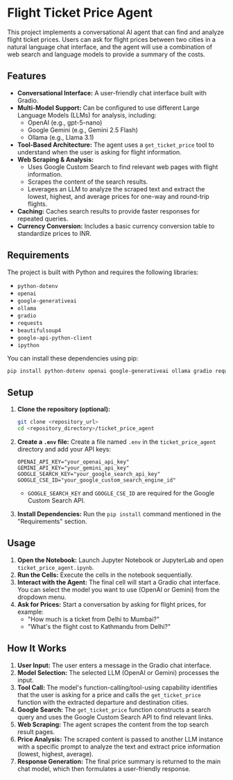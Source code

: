 # Flight Ticket Price Agent

This project implements a conversational AI agent that can find and analyze flight ticket prices. Users can ask for flight prices between two cities in a natural language chat interface, and the agent will use a combination of web search and language models to provide a summary of the costs.

## Features

- **Conversational Interface:** A user-friendly chat interface built with Gradio.
- **Multi-Model Support:** Can be configured to use different Large Language Models (LLMs) for analysis, including:
  - OpenAI (e.g., gpt-5-nano)
  - Google Gemini (e.g., Gemini 2.5 Flash)
  - Ollama (e.g., Llama 3.1)
- **Tool-Based Architecture:** The agent uses a `get_ticket_price` tool to understand when the user is asking for flight information.
- **Web Scraping & Analysis:**
  - Uses Google Custom Search to find relevant web pages with flight information.
  - Scrapes the content of the search results.
  - Leverages an LLM to analyze the scraped text and extract the lowest, highest, and average prices for one-way and round-trip flights.
- **Caching:** Caches search results to provide faster responses for repeated queries.
- **Currency Conversion:** Includes a basic currency conversion table to standardize prices to INR.

## Requirements

The project is built with Python and requires the following libraries:

- `python-dotenv`
- `openai`
- `google-generativeai`
- `ollama`
- `gradio`
- `requests`
- `beautifulsoup4`
- `google-api-python-client`
- `ipython`

You can install these dependencies using pip:
```bash
pip install python-dotenv openai google-generativeai ollama gradio requests beautifulsoup4 google-api-python-client ipython
```

## Setup

1.  **Clone the repository (optional):**
    ```bash
    git clone <repository_url>
    cd <repository_directory>/ticket_price_agent
    ```

2.  **Create a `.env` file:**
    Create a file named `.env` in the `ticket_price_agent` directory and add your API keys:
    ```env
    OPENAI_API_KEY="your_openai_api_key"
    GEMINI_API_KEY="your_gemini_api_key"
    GOOGLE_SEARCH_KEY="your_google_search_api_key"
    GOOGLE_CSE_ID="your_google_custom_search_engine_id"
    ```
    *   `GOOGLE_SEARCH_KEY` and `GOOGLE_CSE_ID` are required for the Google Custom Search API.

3.  **Install Dependencies:**
    Run the `pip install` command mentioned in the "Requirements" section.

## Usage

1.  **Open the Notebook:** Launch Jupyter Notebook or JupyterLab and open `ticket_price_agent.ipynb`.
2.  **Run the Cells:** Execute the cells in the notebook sequentially.
3.  **Interact with the Agent:** The final cell will start a Gradio chat interface. You can select the model you want to use (OpenAI or Gemini) from the dropdown menu.
4.  **Ask for Prices:** Start a conversation by asking for flight prices, for example:
    - "How much is a ticket from Delhi to Mumbai?"
    - "What's the flight cost to Kathmandu from Delhi?"

## How It Works

1.  **User Input:** The user enters a message in the Gradio chat interface.
2.  **Model Selection:** The selected LLM (OpenAI or Gemini) processes the input.
3.  **Tool Call:** The model's function-calling/tool-using capability identifies that the user is asking for a price and calls the `get_ticket_price` function with the extracted departure and destination cities.
4.  **Google Search:** The `get_ticket_price` function constructs a search query and uses the Google Custom Search API to find relevant links.
5.  **Web Scraping:** The agent scrapes the content from the top search result pages.
6.  **Price Analysis:** The scraped content is passed to another LLM instance with a specific prompt to analyze the text and extract price information (lowest, highest, average).
7.  **Response Generation:** The final price summary is returned to the main chat model, which then formulates a user-friendly response.
